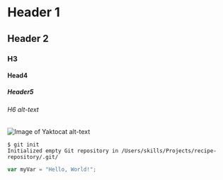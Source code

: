 # Header 1
## Header 2
### H3
#### Head4
##### Header5
###### H6 alt-text 
![Image of Yaktocat](https://octodex.github.com/images/yaktocat.png) 
alt-text 
```
$ git init
Initialized empty Git repository in /Users/skills/Projects/recipe-repository/.git/
```
``` javascript
var myVar = "Hello, World!";
```
